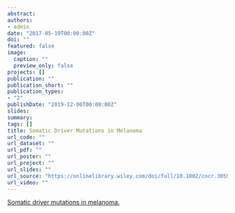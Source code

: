 ```yaml
---
abstract: 
authors:
- admin
date: "2017-05-19T00:00:00Z"
doi: ""
featured: false
image:
  caption: ""
  preview_only: false
projects: []
publication: ""
publication_short: ""
publication_types:
- "2"
publishDate: "2019-12-06T00:00:00Z"
slides: 
summary: 
tags: []
title: Somatic Driver Mutations in Melanoma
url_code: ""
url_dataset: ""
url_pdf: ""
url_poster: ""
url_project: ""
url_slides: ""
url_source: "https://onlinelibrary.wiley.com/doi/full/10.1002/cncr.30593."
url_video: ""
---
```


[Somatic driver mutations in melanoma.](https://onlinelibrary.wiley.com/doi/full/10.1002/cncr.30593)


